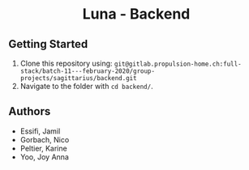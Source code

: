 <div align='center'>
<h1>Luna - Backend</h1>
</div>

## Getting Started

1) Clone this repository using:
`git@gitlab.propulsion-home.ch:full-stack/batch-11---february-2020/group-projects/sagittarius/backend.git` 
2) Navigate to the folder with `cd backend/`.

## Authors

- Essifi, Jamil
- Gorbach, Nico
- Peltier, Karine
- Yoo, Joy Anna